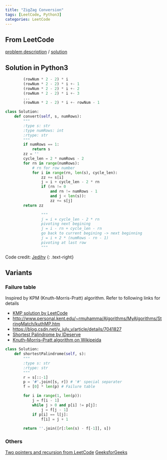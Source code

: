 ```yaml
---
title: "ZigZag Conversion"
tags: [LeetCode, Python3]
categories: LeetCode
---
```


## From LeetCode
[problem description](https://leetcode.com/problems/zigzag-conversion/description/)
/
[solution](https://leetcode.com/problems/zigzag-conversion/solution/#approach-1-brute-force-accepted)

## Solution in Python3
```python
        (rowNum * 2 - 2) * i
        (rowNum * 2 - 2) * i +- 1
        (rowNum * 2 - 2) * i +- 2
        (rowNum * 2 - 2) * i +- 3
        ...
        (rowNum * 2 - 2) * i +- rowNum - 1

class Solution:
    def convert(self, s, numRows):
        """
        :type s: str
        :type numRows: int
        :rtype: str
        """
        if numRows == 1:
            return s
        zz = ''
        cycle_len = 2 * numRows - 2
        for rn in range(numRows):
            # rn for row number
            for i in range(rn, len(s), cycle_len):
                zz += s[i]
                j = i + cycle_len - 2 * rn
                if (rn != 0 
                    and rn != numRows - 1 
                    and j < len(s)): 
                    zz += s[j]
        return zz

                """
                j = i + cycle_len - 2 * rn
                pivoting next begining
                j = i - rn + cycle_len - rn
                go back to current begining -> next beginning
                j = i + 2 * (numRows - rn - 1)
                pivoting at last row
                """
```
Code credit: [Jedihy](https://github.com/csujedihy/lc-all-solutions/blob/master/214.shortest-palindrome/shortest-palindrome.py)
{: .text-right}

## Variants

### Failure table
Inspired by KPM (Knuth-Morris-Pratt) algorithm. Refer to following links for details
- [KMP solution by LeetCode](https://leetcode.com/problems/shortest-palindrome/solution/#approach-3-kmp-accepted)
- <http://www.personal.kent.edu/~rmuhamma/Algorithms/MyAlgorithms/StringMatch/kuthMP.htm>
- <https://blog.csdn.net/v_july_v/article/details/7041827>
- [Shortest Palindrome by IDeserve](https://www.youtube.com/watch?v=c4akpqTwE5g)
- [Knuth–Morris–Pratt algorithm on Wikipeida](https://en.wikipedia.org/wiki/Knuth%E2%80%93Morris%E2%80%93Pratt_algorithm)

```python
class Solution:
    def shortestPalindrome(self, s):
        """
        :type s: str
        :rtype: str
        """
        r = s[::-1]
        p = '#'.join([s, r]) # '#' special separater
        f = [0] * len(p) # Failure table

        for i in range(1, len(p)):
            j = f[i - 1]
            while j > 0 and p[i] != p[j]:
                j = f[j - 1]
            if p[i] == l[j]:
                f[i] = j + 1
        
        return ''.join([r[:len(s) - f[-1]], s])
```

### Others
[Two pointers and recursion from LeetCode](https://leetcode.com/problems/shortest-palindrome/solution/#approach-2-two-pointers-and-recursion-accepted)
[GeeksforGeeks](https://www.geeksforgeeks.org/minimum-insertions-to-form-shortest-palindrome/)
